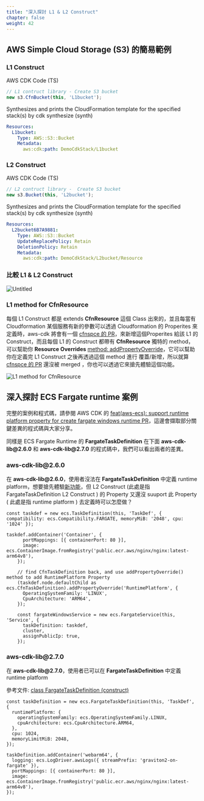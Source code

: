 ```yaml
---
title: "深入探討 L1 & L2 Construct"
chapter: false
weight: 42
---
```


## AWS Simple Cloud Storage (S3) 的簡易範例

### L1 Construct
AWS CDK Code (TS)
```typescript
// L1 contruct library - Create S3 bucket
new s3.CfnBucket(this, 'L1bucket');
```

Synthesizes and prints the CloudFormation template for the specified stack(s) by cdk synthesize (synth)
```yaml
Resources:
  L1bucket:
    Type: AWS::S3::Bucket
    Metadata:
      aws:cdk:path: DemoCdkStack/L1bucket
```

### L2 Construct
AWS CDK Code (TS)
```typescript
// L2 contruct library -  Create S3 bucket
new s3.Bucket(this, 'L2bucket');
```

Synthesizes and prints the CloudFormation template for the specified stack(s) by cdk synthesize (synth)
```yaml
Resources:
  L2bucket6B7A9881:
    Type: AWS::S3::Bucket
    UpdateReplacePolicy: Retain
    DeletionPolicy: Retain
    Metadata:
      aws:cdk:path: DemoCdkStack/L2bucket/Resource
```


### 比較 L1 & L2 Construct

![Untitled](images/04201.png)


### L1 method for **CfnResource**

每個 L1 Construct 都是 extends **CfnResource** 這個 Class 出來的，並且每當有Cloudformation 某個服務有新的參數可以透過 Cloudformation 的 Properites 來定義時，aws-cdk 將會有一個 [cfnspce 的 PR](https://github.com/aws/aws-cdk/pull/18305)，來新增這個Properites 給該 L1 的 Construct，而且每個 L1 的 Construct 都帶有 **CfnResource** 獨特的 method，可以幫助你 **Resource Overrides** [method: addPropertyOverride](https://docs.aws.amazon.com/cdk/api/v2/docs/aws-cdk-lib.CfnResource.html#methods)，它可以幫助你在定義完 L1 Construct 之後再透過這個 method 進行 覆蓋/新增，所以就算 [cfnspce 的 PR](https://github.com/aws/aws-cdk/pull/18305) 還沒被 merged ，你也可以透過它來搶先體驗這個功能。 


![L1 method for **CfnResource**](images/04202.png)



## 深入探討 ECS Fargate runtime 案例

完整的案例和程式碼，請參閱 AWS CDK 的 [feat(aws-ecs): support runtime platform property for create fargate windows runtime PR](https://github.com/aws/aws-cdk/pull/17622/files)，這邊會擷取部分關鍵差異的程式碼與大家分享。

同樣是 ECS Fargate Runtime 的 **FargateTaskDefinition** 在下面 **aws-cdk-lib\@2.6.0** 和 **aws-cdk-lib\@2.7.0** 的程式碼中，我們可以看出兩者的差異。

### aws-cdk-lib\@2.6.0
在 **aws-cdk-lib\@2.6.0**，使用者沒法在 **FargateTaskDefinition** 中定義 runtime platform，想要搶先體驗[新功能](https://aws.amazon.com/tw/blogs/containers/running-windows-containers-with-amazon-ecs-on-aws-fargate/)，但 L2 Construct (此處是指 FargateTaskDefinition L2 Construct ) 的 Property 又還沒 suuport 此 Property ( 此處是指 runtime platform ) 去定義時可以怎麼做？

```tsx
const taskdef = new ecs.TaskDefinition(this, 'TaskDef', { compatibility: ecs.Compatibility.FARGATE, memoryMiB: '2048', cpu: '1024' });

taskdef.addContainer('Container', {
      portMappings: [{ containerPort: 80 }],
      image: ecs.ContainerImage.fromRegistry('public.ecr.aws/nginx/nginx:latest-arm64v8'),
    });
    
    // find CfnTaskDefinition back, and use addPropertyOverride() method to add RuntimePlatform Property
    (taskdef.node.defaultChild as ecs.CfnTaskDefinition).addPropertyOverride('RuntimePlatform', {
      OperatingSystemFamily: 'LINUX',
      CpuArchitecture: 'ARM64',
    });

    const fargateWindowsService = new ecs.FargateService(this, 'Service', {
      taskDefinition: taskdef,
      cluster,
      assignPublicIp: true,
    });
```

### aws-cdk-lib\@2.7.0

在 **aws-cdk-lib\@2.7.0**，使用者已可以在 **FargateTaskDefinition** 中定義 runtime platform

參考文件: [class FargateTaskDefinition (construct)](https://docs.aws.amazon.com/cdk/api/v2/docs/aws-cdk-lib.aws_ecs.FargateTaskDefinition.html)

```tsx
const taskDefinition = new ecs.FargateTaskDefinition(this, 'TaskDef', {
  runtimePlatform: {
    operatingSystemFamily: ecs.OperatingSystemFamily.LINUX,
    cpuArchitecture: ecs.CpuArchitecture.ARM64,
  },
  cpu: 1024,
  memoryLimitMiB: 2048,
});

taskDefinition.addContainer('webarm64', {
  logging: ecs.LogDriver.awsLogs({ streamPrefix: 'graviton2-on-fargate' }),
  portMappings: [{ containerPort: 80 }],
  image: ecs.ContainerImage.fromRegistry('public.ecr.aws/nginx/nginx:latest-arm64v8'),
});
```


